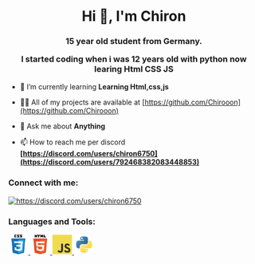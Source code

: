 <h1 align="center">Hi 👋, I'm Chiron</h1> 

<h3 align="center">15 year old student from Germany.
  
I started coding when i was 12 years old with python now learing Html CSS JS</h3>

- 🌱 I’m currently learning **Learning Html,css,js**

- 👨‍💻 All of my projects are available at [https://github.com/Chirooon](https://github.com/Chirooon)

- 💬 Ask me about **Anything**

- 📫 How to reach me per discord **[https://discord.com/users/chiron6750](https://discord.com/users/792468382083448853)**

<h3 align="left">Connect with me:</h3>
<p align="left">
<a href="https://discord.com/users/792468382083448853" target="blank"><img align="center" src="https://raw.githubusercontent.com/rahuldkjain/github-profile-readme-generator/master/src/images/icons/Social/discord.svg" alt="https://discord.com/users/chiron6750" height="30" width="40" /></a>
</p>

<h3 align="left">Languages and Tools:</h3>
<p align="left"> <a href="https://www.w3schools.com/css/" target="_blank" rel="noreferrer"> <img src="https://raw.githubusercontent.com/devicons/devicon/master/icons/css3/css3-original-wordmark.svg" alt="css3" width="40" height="40"/> </a> <a href="https://www.w3.org/html/" target="_blank" rel="noreferrer"> <img src="https://raw.githubusercontent.com/devicons/devicon/master/icons/html5/html5-original-wordmark.svg" alt="html5" width="40" height="40"/> </a> <a href="https://developer.mozilla.org/en-US/docs/Web/JavaScript" target="_blank" rel="noreferrer"> <img src="https://raw.githubusercontent.com/devicons/devicon/master/icons/javascript/javascript-original.svg" alt="javascript" width="40" height="40"/> </a> <a href="https://www.python.org" target="_blank" rel="noreferrer"> <img src="https://raw.githubusercontent.com/devicons/devicon/master/icons/python/python-original.svg" alt="python" width="40" height="40"/> </a> </p>
